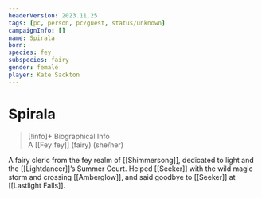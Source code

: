 ```yaml
---
headerVersion: 2023.11.25
tags: [pc, person, pc/guest, status/unknown]
campaignInfo: []
name: Spirala
born:
species: fey
subspecies: fairy
gender: female
player: Kate Sackton
---
```

# Spirala
>[!info]+ Biographical Info  
> A [[Fey|fey]] (fairy) (she/her)

A fairy cleric from the fey realm of [[Shimmersong]], dedicated to light and the [[Lightdancer]]’s Summer Court. Helped [[Seeker]] with the wild magic storm and crossing [[Amberglow]], and said goodbye to [[Seeker]] at [[Lastlight Falls]].
